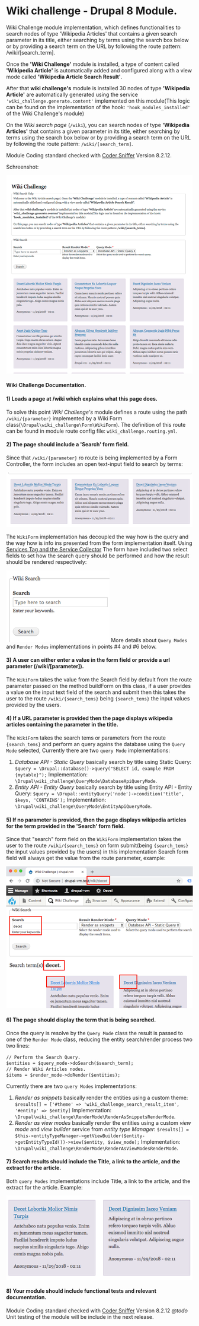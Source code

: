 # Wiki challenge - Drupal 8 Module.
Wiki Challenge module implementation, which defines functionalities to search nodes of type 'Wikipedia Articles' that contains a given search parameter in its title, either searching by terms using the search box below or by providing a search term on the URL by following the route pattern: /wiki/[search_term].

Once the **'Wiki Challenge'** module is installed, a type of content called **'Wikipedia Article'** is automatically added and configured along with a view mode called **'Wikipedia Article Search Result'**.

After that **wiki challenge's** module is installed 30 nodes of type **'Wikipedia Article'** are automatically generated using the service `'wiki_challenge.generate.content'` implemented on this module(This logic can be found on the implementation of the hook: `'hook_modules_installed'` of the Wiki Challenge's module)

On the *Wiki search page* (`/wiki`), you can search nodes of type **'Wikipedia Articles'** that contains a given parameter in its title, either searching by terms using the search box below or by providing a search term on the URL by following the route pattern: `/wiki/[search_term]`.

Module Coding standard checked with [Coder Sniffer](https://www.drupal.org/project/coder) Version 8.2.12.

Schreenshot:

![Wiki challenge Search Page](screenshot/wiki-challenge.png)

#### Wiki Challenge Documentation.

#### 1) Loads a page at /wiki which explains what this page does.
To solve this point *Wiki Challenge's* module defines a route using the path `/wiki/{parameter}` implemented by a Wiki Form class(`\Drupal\wiki_challenge\Form\WikiForm`). The definition of this route can be found in module route config file: `wiki_challenge.routing.yml`.

#### 2) The page should include a 'Search' form field.
Since that `/wiki/{parameter}` ro route is being implemented by a Form Controller, the form includes an open text-input field to search by terms:

![Search form field](screenshot/keywords.png)

The `WikiForm` implementation has decoupled the way how is the query and the way how is info ins presented from the form implementation itself. Using [Services Tag and the Service Collector](https://www.drupal.org/docs/8/api/services-and-dependency-injection/service-tags) The form have included two select fields to set how the search query should be performed and how the result should be rendered respectively:

![Search form field](screenshot/additional-fields.png)
More details about `Query Modes` and `Render Modes` implementations in points #4 and #6 below.

#### 3) A user can either enter a value in the form field or provide a url parameter (/wiki/[parameter]).
The `WikiForm` takes the value from the Search field by default from the route parameter passed on the method buildForm on this class, if a user provides a value on the input text field of the search and submit then this takes the user to the route `/wiki/{search_tems}` being `{search_tems}` the input values provided by the users.

#### 4) If a URL parameter is provided then the page displays wikipedia articles containing the parameter in the title.
The `WikiForm` takes the search tems or parameters from the route `{search_tems}` and perform an query agains the database using the `Query Mode` selected, Currently there are two `query Mode` implementations:

  1. *Database API - Static Query* basically search by title using Static Query: 
    `$query = \Drupal::database()->query("SELECT id, example FROM {mytable}");`
    Implementation: `\Drupal\wiki_challenge\QueryMode\DatabaseApiQueryMode`.
  2. *Entity API - Entity Query* basically search by title using Entity API - Entity Query:
    `$query = \Drupal::entityQuery('node')->condition('title', $keys, 'CONTAINS');`
    Implementation: `\Drupal\wiki_challenge\QueryMode\EntityApiQueryMode`.

#### 5) If no parameter is provided, then the page displays wikipedia articles for the term provided in the 'Search' form field.
Since that "search" form field on the `WikiForm` implementation takes the user to the route `/wiki/{search_tems}` on form submit(being `{search_tems}` the input values provided by the users) in this implementation Search form field will always get the value from the route parameter, example:

![Search form field](screenshot/search-field.png)

#### 6) The page should display the term that is being searched.
Once the query is resolve by the `Query Mode` class the result is passed to one of the `Render Mode` class, reducing the entity search/render process two two lines:
 ```
 // Perform the Search Query.
$entities = $query_mode->doSearch($search_term);
 // Render Wiki Articles nodes.
$items = $render_mode->doRender($entities);
```
Currently there are two `query Modes` implementations:
  1. *Render as snippets* basically render the entities using a custom theme: 
    `$results[] = ['#theme' => 'wiki_challenge_search_result_item', '#entity' => $entity]`
    Implementation: `\Drupal\wiki_challenge\RenderMode\RenderAsSnippetsRenderMode`.
  2. *Render as view modes* basically render the entities using a custom *view mode* and *view builder* service from *entity type Manager*:
    `$results[] = $this->entityTypeManager->getViewBuilder($entity->getEntityTypeId())->view($entity, $view_mode);`
    Implementation: `\Drupal\wiki_challenge\RenderMode\RenderAsViewModesRenderMode`.

#### 7) Search results should include the Title, a link to the article, and the extract for the article.
Both `query Modes` implementations include Title, a link to the article, and the extract for the article. Example:

![Search form field](screenshot/result-items.png)

#### 8) Your module should include functional tests and relevant documentation.
Module Coding standard checked with [Coder Sniffer](https://www.drupal.org/project/coder) Version 8.2.12
*@todo* Unit testing of the module will be include in the next release.